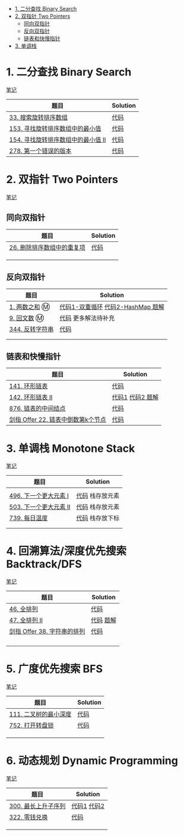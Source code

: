 * [1\. 二分查找 Binary Search](#1-%E4%BA%8C%E5%88%86%E6%9F%A5%E6%89%BE-binary-search)
* [2\. 双指针 Two Pointers](#2-%E5%8F%8C%E6%8C%87%E9%92%88-two-pointers)
  * [同向双指针](#%E5%90%8C%E5%90%91%E5%8F%8C%E6%8C%87%E9%92%88)
  * [反向双指针](#%E5%8F%8D%E5%90%91%E5%8F%8C%E6%8C%87%E9%92%88)
  * [链表和快慢指针](#%E9%93%BE%E8%A1%A8%E5%92%8C%E5%BF%AB%E6%85%A2%E6%8C%87%E9%92%88)
* [3\. 单调栈](#3-%E5%8D%95%E8%B0%83%E6%A0%88)



# 1. 二分查找 Binary Search

[笔记](https://github.com/lvhlvh/algorithm-notes/blob/master/02.%E5%BF%AB%E6%8E%92-%E5%BD%92%E5%B9%B6-%E4%BA%8C%E5%88%86.md)

| 题目                                                         | Solution                                                     |
| ------------------------------------------------------------ | ------------------------------------------------------------ |
| [33. 搜索旋转排序数组](https://leetcode-cn.com/problems/search-in-rotated-sorted-array/) | [代码](src/main/java/Q033搜索旋转排序数组/Solution.java)    |
| [153. 寻找旋转排序数组中的最小值](https://leetcode-cn.com/problems/find-minimum-in-rotated-sorted-array/) | [代码](./src/main/java/Q153寻找旋转排序数组中的最小值/Solution.java) |
| [154. 寻找旋转排序数组中的最小值 II](https://leetcode-cn.com/problems/find-minimum-in-rotated-sorted-array-ii/) | [代码](./src/main/java/Q153寻找旋转排序数组中的最小值2/Solution.java) |
| [278. 第一个错误的版本](https://leetcode-cn.com/problems/first-bad-version/) | [代码](./src/main/java/Q278第一个错误的版本/Solution.java)   |

# 2. 双指针 Two Pointers

[笔记](https://github.com/lvhlvh/algorithm-notes/blob/master/05.%E5%8F%8C%E6%8C%87%E9%92%88.md)

## 同向双指针

| 题目                                                         | Solution                                                     |
| ------------------------------------------------------------ | ------------------------------------------------------------ |
| [26. 删除排序数组中的重复项](https://leetcode-cn.com/problems/remove-duplicates-from-sorted-array/) | [代码](src/main/java/Q026删除排序数组中的重复项/Solution.java) |
|                                                              |                                                              |
|                                                              |                                                              |
|                                                              |                                                              |

## 反向双指针

| 题目                                                         | Solution                                                     |
| ------------------------------------------------------------ | ------------------------------------------------------------ |
| [1. 两数之和](https://leetcode-cn.com/problems/two-sum/) :m: | [代码1-双重循环](./src/main/java/Q001两数之和/Solution.java)  [代码2-HashMap ](./src/main/java/Q001两数之和/Solution2.java) [题解](./src/main/java/Q001两数之和/note.md) |
| [9. 回文数](https://leetcode-cn.com/problems/palindrome-number/) :m: | [代码](src/main/java/Q009回文数/Solution.java) 更多解法待补充 |
| [344. 反转字符串](https://leetcode-cn.com/problems/reverse-string/) | [代码](./src/main/java/Q344反转字符串/Solution.java)         |
|                                                              |                                                              |
|                                                              |                                                              |

## 链表和快慢指针

| 题目                                                         | Solution                                                     |
| ------------------------------------------------------------ | ------------------------------------------------------------ |
| [141. 环形链表](https://leetcode-cn.com/problems/linked-list-cycle/) | [代码](src/main/java/Q141环形链表/Solution.java)             |
| [142. 环形链表 II](https://leetcode-cn.com/problems/linked-list-cycle-ii/) | [代码1](./src/main/java/Q142环形链表2/Solution.java)  [代码2 ](./src/main/java/Q142环形链表2/Solution2.java) [题解](./src/main/java/Q142环形链表2/note.md) |
| [876. 链表的中间结点](https://leetcode-cn.com/problems/middle-of-the-linked-list/) | [代码](src/main/java/Q876链表的中间节点/Solution.java)       |
| [剑指 Offer 22. 链表中倒数第k个节点](https://leetcode-cn.com/problems/lian-biao-zhong-dao-shu-di-kge-jie-dian-lcof/) | [代码](src/main/java/jianzhioffer/Q22链表中倒数第k个节点/Solution.java) |



# 3. 单调栈 Monotone Stack

[笔记](https://github.com/lvhlvh/algorithm-notes/blob/master/07.%E5%8D%95%E8%B0%83%E6%A0%88%E5%8D%95%E8%B0%83%E9%98%9F%E5%88%97%E6%BB%91%E5%8A%A8%E7%AA%97%E5%8F%A3.md)

| 题目                                                         | Solution                                                     |
| ------------------------------------------------------------ | ------------------------------------------------------------ |
|                                                              |                                                              |
| [496. 下一个更大元素 I](https://leetcode-cn.com/problems/next-greater-element-i/) | [代码](src/main/java/Q496下一个更大元素I/Solution.java)  栈存放元素 |
| [503. 下一个更大元素 II](https://leetcode-cn.com/problems/next-greater-element-ii/) | [代码](src/main/java/Q503下一个更大元素II/Solution.java)  栈存放元素 |
| [739. 每日温度](https://leetcode-cn.com/problems/daily-temperatures/) | [代码](src/main/java/Q739每日温度/Solution.java)  栈存放下标 |
|                                                              |                                                              |
|                                                              |                                                              |



# 4. 回溯算法/深度优先搜索 Backtrack/DFS 

[笔记](https://github.com/lvhlvh/algorithm-notes/blob/master/08.%E5%9B%9E%E6%BA%AF%E7%AE%97%E6%B3%95DFS.md) 

| 题目                                                         | Solution                                                     |
| ------------------------------------------------------------ | ------------------------------------------------------------ |
| [46. 全排列](https://leetcode-cn.com/problems/permutations/) | [代码](src/main/java/Q046全排列/Solution.java)               |
| [47. 全排列 II](https://leetcode-cn.com/problems/permutations-ii/) | [代码](src/main/java/Q047全排列II/Solution.java) [题解](./src/main/java/Q047全排列II/note.md) |
| [剑指 Offer 38. 字符串的排列](https://leetcode-cn.com/problems/zi-fu-chuan-de-pai-lie-lcof/) | [代码](src/main/java/jianzhioffer/Q38字符串的排列/Solution.java) |
|                                                              |                                                              |
|                                                              |                                                              |
|                                                              |                                                              |
|                                                              |                                                              |

# 5. 广度优先搜索 BFS

[笔记](https://github.com/lvhlvh/algorithm-notes/blob/master/09.BFS.md)

| 题目                                                         | Solution                                                 |
| ------------------------------------------------------------ | -------------------------------------------------------- |
| [111. 二叉树的最小深度](https://leetcode-cn.com/problems/minimum-depth-of-binary-tree/) | [代码](src/main/java/Q111二叉树的最小深度/Solution.java) |
| [752. 打开转盘锁](https://leetcode-cn.com/problems/open-the-lock/) | [代码](src/main/java/Q752打开转盘锁/Solution.java)       |
|                                                              |                                                          |
|                                                              |                                                          |
|                                                              |                                                          |

# 6. 动态规划 Dynamic Programming

[笔记]()

| 题目                                                         | Solution                                                 |
| ------------------------------------------------------------ | -------------------------------------------------------- |
| [300. 最长上升子序列](https://leetcode-cn.com/problems/longest-increasing-subsequence/) | [代码1](src/main/java/Q300最长上升子序列/Solution.java) [代码2](src/main/java/Q300最长上升子序列/Solution2.java)|
| [322. 零钱兑换](https://leetcode-cn.com/problems/coin-change) | [代码](src/main/java/Q322零钱兑换/Solution.java)       |
|                                                              |                                                          |
|                                                              |                                                          |
|                                                              |                                                          |